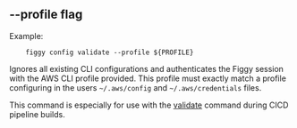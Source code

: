 
## --profile flag

Example: 

```console
    figgy config validate --profile ${PROFILE}
```

Ignores all existing CLI configurations and authenticates the Figgy session with the AWS CLI profile provided. This profile
must exactly match a profile configuring in the users `~/.aws/config` and `~/.aws/credentials` files.

This command is especially for use with the [validate](/commands/config/validate/) command during CICD pipeline builds.